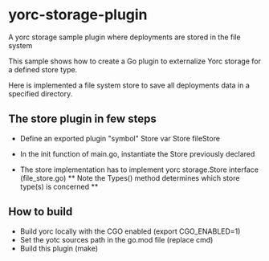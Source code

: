 # yorc-storage-plugin
A yorc storage sample plugin where deployments are stored in the file system

This sample shows how to create a Go plugin to externalize Yorc storage for a defined store type.

Here is implemented a file system store to save all deployments data in a specified directory.

## The store plugin in few steps

- Define an exported plugin "symbol" Store 
 var Store fileStore
 
- In the init function of main.go, instantiate the Store previously declared

- The store implementation has to implement yorc storage.Store interface (file_store.go)
** Note the Types() method determines which store type(s) is concerned **


## How to build

- Build yorc locally with the CGO enabled (export CGO_ENABLED=1)
- Set the yotc sources path in the go.mod file (replace cmd)
- Build this plugin (make)
